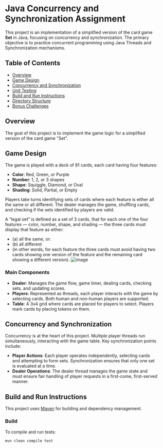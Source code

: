 # Java Concurrency and Synchronization Assignment

This project is an implementation of a simplified version of the card game **Set** in Java, focusing on concurrency and synchronization. The primary objective is to practice concurrent programming using Java Threads and Synchronization mechanisms.

## Table of Contents

- [Overview](#overview)
- [Game Design](#game-design)
- [Concurrency and Synchronization](#concurrency-and-synchronization)
- [Unit Testing](#unit-testing)
- [Build and Run Instructions](#build-and-run-instructions)
- [Directory Structure](#directory-structure)
- [Bonus Challenges](#bonus-challenges)

## Overview

The goal of this project is to implement the game logic for a simplified version of the card game "Set".

## Game Design

The game is played with a deck of 81 cards, each card having four features:
- **Color**: Red, Green, or Purple
- **Number**: 1, 2, or 3 shapes
- **Shape**: Squiggle, Diamond, or Oval
- **Shading**: Solid, Partial, or Empty

Players take turns identifying sets of cards where each feature is either all the same or all different. The dealer manages the game, shuffling cards, and checking if the sets identified by players are valid.

A “legal set” is defined as a set of 3 cards, that for each one of the four features — color, number, shape, and shading — the three cards must display that feature as either: 
  - (a) all the same, or: 
  - (b) all different
  - (in other words, for each feature the three cards must avoid having two cards showing one version of the feature and the remaining card showing a different version).
![image](https://github.com/user-attachments/assets/6a399567-d1da-46c3-85d8-696552e0f42e)

### Main Components

- **Dealer**: Manages the game flow, game timer, dealing cards, checking sets, and updating scores.
- **Players**: Represented as threads, each player interacts with the game by selecting cards. Both human and non-human players are supported.
- **Table**: A 3x4 grid where cards are placed for players to select. Players mark cards by placing tokens on them.

## Concurrency and Synchronization

Concurrency is at the heart of this project. Multiple player threads run simultaneously, interacting with the game table. Key synchronization points include:
- **Player Actions**: Each player operates independently, selecting cards and attempting to form sets. Synchronization ensures that only one set is evaluated at a time.
- **Dealer Operations**: The dealer thread manages the game state and must ensure fair handling of player requests in a first-come, first-served manner.

## Build and Run Instructions

This project uses [Maven](https://maven.apache.org/) for building and dependency management.

### Build
To compile and run tests:
```bash
mvn clean compile test
